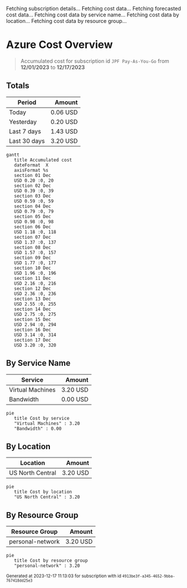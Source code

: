 Fetching subscription details...
Fetching cost data...
Fetching forecasted cost data...
Fetching cost data by service name...
Fetching cost data by location...
Fetching cost data by resource group...
# Azure Cost Overview

> Accumulated cost for subscription id `JPF Pay-As-You-Go` from **12/01/2023** to **12/17/2023**

## Totals

|Period|Amount|
|---|---:|
|Today|0.06 USD|
|Yesterday|0.20 USD|
|Last 7 days|1.43 USD|
|Last 30 days|3.20 USD|

```mermaid
gantt
   title Accumulated cost
   dateFormat  X
   axisFormat %s
   section 01 Dec
   USD 0.20 :0, 20
   section 02 Dec
   USD 0.39 :0, 39
   section 03 Dec
   USD 0.59 :0, 59
   section 04 Dec
   USD 0.79 :0, 79
   section 05 Dec
   USD 0.98 :0, 98
   section 06 Dec
   USD 1.18 :0, 118
   section 07 Dec
   USD 1.37 :0, 137
   section 08 Dec
   USD 1.57 :0, 157
   section 09 Dec
   USD 1.77 :0, 177
   section 10 Dec
   USD 1.96 :0, 196
   section 11 Dec
   USD 2.16 :0, 216
   section 12 Dec
   USD 2.36 :0, 236
   section 13 Dec
   USD 2.55 :0, 255
   section 14 Dec
   USD 2.75 :0, 275
   section 15 Dec
   USD 2.94 :0, 294
   section 16 Dec
   USD 3.14 :0, 314
   section 17 Dec
   USD 3.20 :0, 320
```

## By Service Name

|Service|Amount|
|---|---:|
|Virtual Machines|3.20 USD|
|Bandwidth|0.00 USD|

```mermaid
pie
   title Cost by service
   "Virtual Machines" : 3.20
   "Bandwidth" : 0.00
```

## By Location

|Location|Amount|
|---|---:|
|US North Central|3.20 USD|

```mermaid
pie
   title Cost by location
   "US North Central" : 3.20
```

## By Resource Group

|Resource Group|Amount|
|---|---:|
|personal-network|3.20 USD|

```mermaid
pie
   title Cost by resource group
   "personal-network" : 3.20
```

<sup>Generated at 2023-12-17 11:13:03 for subscription with id `4913be3f-a345-4652-9bba-767418dd25e3`</sup>
